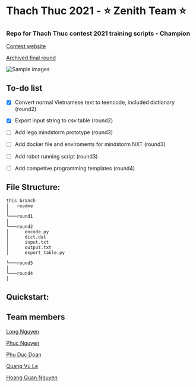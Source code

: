 # Thach Thuc 2021 - ⭐ Zenith Team ⭐
### Repo for Thach Thuc contest 2021 training scripts - Champion

[Contest website](https://www.thachthuc.vn/) 

[Archived final round](https://www.thachthuc.vn/tuong-thuat-truc-tiep-chung-ket-thach-thuc-2021-25-04-2021/) 

![Sample images](images/im.jpg)
## To-do list

- [x] Convert normal Vietnamese text to teencode, included dictionary (round2)
- [x] Export input string to csv table (round2)
- [ ] Add lego mindstorm prototype (round3)
- [ ] Add docker file and enviroments for mindstorm NXT (round3)
- [ ] Add robot running script (round3)
- [ ] Add competive programming templates (round4)


## File Structure:
```
this branch
│   readme
│   
└───round1
│      
└───round2
│      encode.py
│      dict.dat
│      input.txt
│      output.txt
│      export_table.py

└───round3
│      
└───round4
│      
```

## Quickstart:


## Team members
[Long Nguyen](https://github.com/nhtlongcs) 

[Phuc Nguyen](https://github.com/nhtlongcs) 

[Phu Duc Doan](https://github.com/nhtlongcs) 

[Quang Vu Le](https://github.com/nhtlongcs) 

[Hoang Quan Nguyen](https://github.com/nhtlongcs) 
